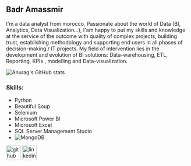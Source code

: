 ## Badr Amassmir
I'm a data analyst from morocco, Passionate about the world of Data (BI, Analytics, Data Visualization...), I'am happy to put my skills and knowledge at the service of the outcome with quality of complex projects, building trust, establishing methodology  and supporting end users in all phases of decision-making / IT projects.
My field of intervention lies in the development and evolution of BI solutions: Data-warehousing, ETL, Reporting, KPIs , modelling and Data-visualization.

![Anurag's GitHub stats](https://github-readme-stats.vercel.app/api?username=BadrAmassmir&show_icons=true&theme=tokyonight)
 ### Skills:

 * Python
 * Beautiful Soup 
 * Selenium 
 * Microsoft Power BI  
 * Microsoft Excel    
 * SQL Server Management Studio  
 * ![MongoDB](https://img.shields.io/badge/MongoDB-%234ea94b.svg?style=for-the-badge&logo=mongodb&logoColor=black)

 

[<img src='https://cdn.jsdelivr.net/npm/simple-icons@3.0.1/icons/github.svg' alt='github' height='40'>](https://github.com/BadrAmassmir )  [<img src='https://cdn.jsdelivr.net/npm/simple-icons@3.0.1/icons/linkedin.svg' alt='linkedin' height='40'>](https://www.linkedin.com/in/badr-amassmir-392baa20a/)  

  

